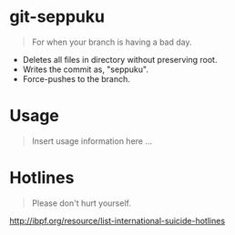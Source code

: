 # git-seppuku
>  For when your branch is having a bad day.

* Deletes all files in directory without preserving root. 
* Writes the commit as, "seppuku".
* Force-pushes to the branch.

# Usage

> Insert usage information here ...

# Hotlines

> Please don't hurt yourself.

http://ibpf.org/resource/list-international-suicide-hotlines
